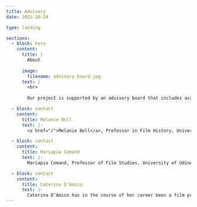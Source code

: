 ```yaml
---
title: Advisory
date: 2022-10-24

type: landing

sections:
  - block: hero
    content:
      title: |
        About
        
      image:
        filename: advisory-board.jpg
      text: |
        <br>
        
        Our project is supported by an advisory board that includes academics and professionals from the film and creative industries. 

  - block: contact
    content:
      title: Melanie Bell
      text: |-
        <a href="/">Melanie Bell</a>, Professor in Film History, University of Leeds. In 2014 she won a major AHRC award to research the history of women in the British Film and Television Industries. This project combined statistical analysis with oral history interviewing to examine women's economic and creative contribution to cultural production in British film and television. Her publications include the book Movie Workers: The Women Who Made British Cinema (University of Illinois Press, 2021).  

  - block: contact
    content:
      title: Mariapia Comand
      text: |-
        Mariapia Comand, Professor of Film Studies, University of Udine. A former editor of Bianco & Nero and associate editor of L’ Avventura, she is principal investigator of the research project ‘Modes, Memories and Cultures of Film Production in Italy, 1949-1976’ which concludes in 2024. Among her publications are L’immagine dialogica: il cinema tra intertestualità e dialogismo (2001); Il sorpasso (2002); Cinema Europeo (with Roy Menarini 2006); Commedia all'italiana (2010); I personaggi dei film (2013); Elsa De’ Giorgi: storia, discorsi e memorie del cinema (2022).

  - block: contact
    content:
      title: Caterina D’Amico
      text: |-
        Caterina D’Amico has in the course of her career been a film producer, archivist, teacher, programme maker for television, cultural organiser and exhibition curator. Between 2007 and 2010, she was the chief executive of RAI Cinema and in 2009 she was appointed Head of the Italian National Film School. Daughter of the screenwriter Suso Cecchi D’Amico and the musicologist Fedele D’Amico, she has been scientific director of the Visconti archive, held at the Gramsci Institute in Rome. She is at present director of the Franco Zeffirelli Foundation museum in Florence.
---
```





